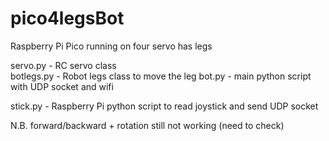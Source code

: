 # pico4legsBot
Raspberry Pi Pico running on four servo has legs

servo.py    - RC servo class<br>
botlegs.py  - Robot legs class to move the leg 
bot.py      - main python script with UDP socket and wifi<br>

stick.py    - Raspberry Pi python script to read joystick and send UDP socket

N.B.  forward/backward + rotation still not working (need to check)



